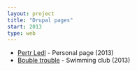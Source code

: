 ```yaml
---
layout: project
title: "Drupal pages"
start: 2013
type: web
---
```

* [Pertr Ledl](http://petrledl.cz/) - Personal page (2013)
* [Bouble trouble](http://www.plavanibt.cz/) - Swimming club (2013)
